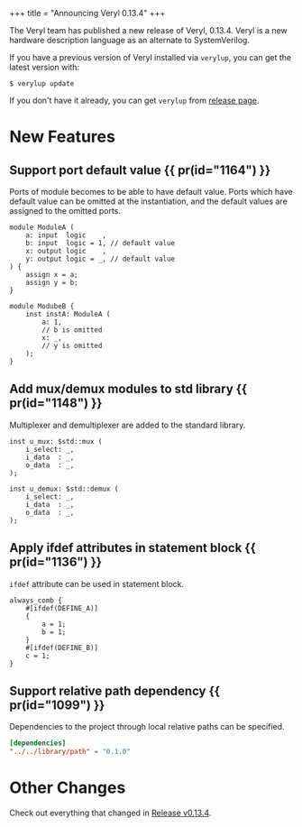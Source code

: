 +++
title = "Announcing Veryl 0.13.4"
+++

The Veryl team has published a new release of Veryl, 0.13.4.
Veryl is a new hardware description language as an alternate to SystemVerilog.

If you have a previous version of Veryl installed via `verylup`, you can get the latest version with:

```
$ verylup update
```

If you don't have it already, you can get `verylup` from [release page](https://github.com/veryl-lang/verylup/releases/latest).

# New Features

## Support port default value {{ pr(id="1164") }}

Ports of module becomes to be able to have default value.
Ports which have default value can be omitted at the instantiation, and the default values are assigned to the omitted ports.

```veryl
module ModuleA (
    a: input  logic    ,
    b: input  logic = 1, // default value
    x: output logic    ,
    y: output logic = _, // default value
) {
    assign x = a;
    assign y = b;
}

module ModubeB {
    inst instA: ModuleA (
        a: 1,
        // b is omitted
        x: _,
        // y is omitted
    );
}
```

## Add mux/demux modules to std library {{ pr(id="1148") }}

Multiplexer and demultiplexer are added to the standard library.

```veryl
inst u_mux: $std::mux (
    i_select: _,
    i_data  : _,
    o_data  : _,
);

inst u_demux: $std::demux (
    i_select: _,
    i_data  : _,
    o_data  : _,
);
```

## Apply ifdef attributes in statement block {{ pr(id="1136") }}

`ifdef` attribute can be used in statement block.

```veryl
always_comb {
    #[ifdef(DEFINE_A)]
    {
        a = 1;
        b = 1;
    }
    #[ifdef(DEFINE_B)]
    c = 1;
}
```

## Support relative path dependency {{ pr(id="1099") }}

Dependencies to the project through local relative paths can be specified.

```toml
[dependencies]
"../../library/path" = "0.1.0"
```


# Other Changes

Check out everything that changed in [Release v0.13.4](https://github.com/veryl-lang/veryl/releases/tag/v0.13.4).
